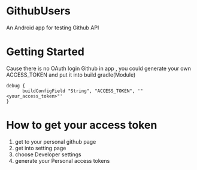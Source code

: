 # GithubUsers
An Android app for testing Github API

# Getting Started
Cause there is no OAuth login Github in app , you could generate your own ACCESS_TOKEN and put it into build gradle(Module)

```
debug {
      buildConfigField "String", "ACCESS_TOKEN", '"<your_access_token>"'
}
```

# How to get your access token
1. get to your personal github page
2. get into setting page
3. choose Developer settings
4. generate your Personal access tokens
